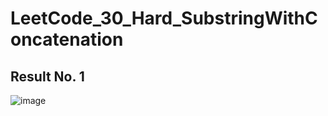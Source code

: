 # LeetCode_30_Hard_SubstringWithConcatenation

## Result No. 1

![image](https://github.com/user-attachments/assets/2066fccb-b85f-4914-8904-d386d8ea5d8f)
